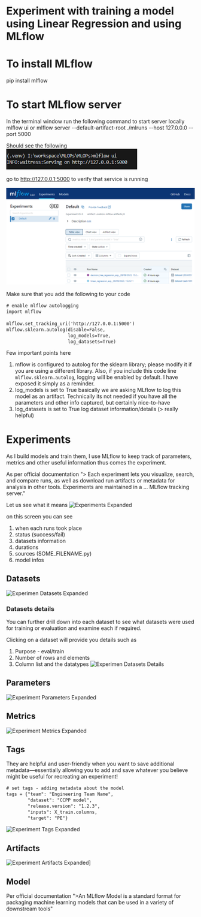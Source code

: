 # Experiment with training a model using Linear Regression and using MLflow

# To install MLflow 
pip install mlflow

# To start MLflow server
In the terminal window run the following command to start server locally
mlflow ui
or
mlflow server --default-artifact-root ./mlruns --host 127.0.0.0 --port 5000

Should see the following
![Starting MLflow](static/screenshoots/MlFlow_Start_Command.png)

go to http://127.0.0.1:5000 to verify that service is running

![Main Screen](static/screenshoots/MlFlow_Experiments.png)

Make sure that you add the following to your code
```
# enable mlflow autologging
import mlflow

mlflow.set_tracking_uri('http://127.0.0.1:5000')
mlflow.sklearn.autolog(disable=False,
                       log_models=True,
                       log_datasets=True)
```
Few important points here
1. mflow is configured to autolog for the sklearn library; please modify it if you are using a different library. Also, if you include this code line 
```mlflow.sklearn.autolog```, logging will be enabled by default. I have exposed it simply as a reminder.
1. log_models is set to True
        basically we are asking MLflow to log this model as an artifact. Technically its not needed if you have all the parameters and other info captured, but certainly nice-to-have
1. log_datasets is set to True
        log dataset information/details (> really helpful)

# Experiments 

As I build models and train them, I use MLflow to keep track of parameters, metrics and other useful information thus comes the experiment. 

As per official documentation "> Each experiment lets you visualize, search, and compare runs, as well as download run artifacts or metadata for analysis in other tools. Experiments are maintained in a ... MLflow tracking server."

Let us see what it means
![Experiments Expanded](static/screenshoots/MlFlow_Experiments_Expanded.png)

on this screen you can see 
1. when each runs took place
1. status (success/fail)
1. datasets information
1. durations
1. sources (SOME_FILENAME.py)
1. model infos


## Datasets
![Experimen Datasets Expanded](static/screenshoots/MlFlow_Experiments_Expanded_Datasets.png)

### Datasets details 
You can further drill down into each dataset to see what datasets were used for training or evaluation and examine each if required.

Clicking on a dataset will provide you details such as
1. Purpose - eval/train
1. Number of rows and elements
1. Column list and the datatypes
![Experimen Datasets Details](static/screenshoots/MlFlow_Experiments_Expanded_Datasets_Drill.png)


## Parameters
![Experiment Parameters Expanded](static/screenshoots/MlFlow_Experiments_Expanded_Parameters.png)


## Metrics
![Experiment Metrics Expanded](static/screenshoots/MlFlow_Experiments_Expanded_Metrics.png)


## Tags

They are helpful and user-friendly when you want to save additional metadata—essentially allowing you to add and save whatever you believe might be useful for recreating an experiment!
```
# set tags - adding metadata about the model
tags = {"team": "Engineering Team Name",
        "dataset": "CCPP model",
        "release.version": "1.2.3",
        "inputs": X_train.columns,
        "target": "PE"}
```

![Experiment Tags Expanded](static/screenshoots/MlFlow_Experiments_Expanded_Tags.png)


## Artifacts
![Experiment Artifacts Expanded](static/screenshoots/MlFlow_Experiments_Expanded_Artifacts.png)]


## Model

Per official documentation ">An MLflow Model is a standard format for packaging machine learning models that can be used in a variety of downstream tools"